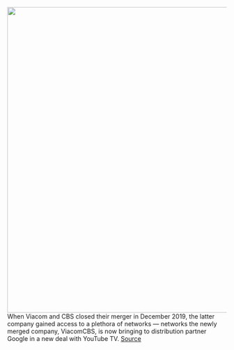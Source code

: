 <img src='https://cdn.vox-cdn.com/thumbor/YRR9CWjhqdeqvVAZ0gvdpViz8Mk=/0x0:3236x2154/1200x800/filters:focal(780x1142:1296x1658)/cdn.vox-cdn.com/uploads/chorus_image/image/66763061/486019814.jpg.0.jpg' width='700px' /><br/>
When Viacom and CBS closed their merger in December 2019, the latter company gained access to a plethora of networks — networks the newly merged company, ViacomCBS, is now bringing to distribution partner Google in a new deal with YouTube TV.
<a href='https://www.theverge.com/2020/5/7/21249931/viacomcbs-youtubetv-nickelodeon-mtv-comedy-central-streaming'> Source <a/>